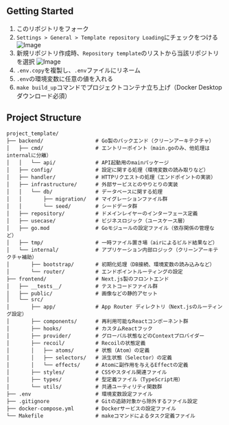 ## Getting Started
1. このリポジトリをフォーク
2. `Settings > General > Template repository Loading`にチェックをつける
![Image](https://github.com/user-attachments/assets/617d2ae4-9248-4e1d-b37a-7d1f48e31ac2)
3. 新規リポジトリ作成時、`Repository template`のリストから当該リポジトリを選択
![Image](https://github.com/user-attachments/assets/b1937b9d-660b-4f1f-8f70-c7361a0766c3)
4. `.env.copy`を複製し、`.env`ファイルにリネーム
5. `.env`の環境変数に任意の値を入れる
6. `make build_up`コマンドでプロジェクトコンテナ立ち上げ（Docker Desktopダウンロード必須）

## Project Structure
```
project_template/
├── backend/                 # Go製のバックエンド（クリーンアーキテクチャ）
│   ├── cmd/                 # エントリーポイント（main.goのみ、他処理はinternalに分離）
│   │   └── api/             # API起動用のmainパッケージ
│   ├── config/              # 設定に関する処理（環境変数の読み取りなど）
│   ├── handler/             # HTTPリクエストの処理（エンドポイントの実装）
│   ├── infrastructure/      # 外部サービスとのやりとりの実装
│   │   └── db/              # データベースに関する処理
│   │       ├── migration/   # マイグレーションファイル群
│   │       └── seed/        # シードデータ群
│   ├── repository/          # ドメインレイヤーのインターフェース定義
│   ├── usecase/             # ビジネスロジック（ユースケース層）
│   ├── go.mod               # Goモジュールの設定ファイル（依存関係の管理など）
│   ├── tmp/                 # 一時ファイル置き場（airによるビルド結果など）
│   └── internal/            # アプリケーション内部ロジック（クリーンアーキテクチャ補助）
│       ├── bootstrap/       # 初期化処理（DB接続、環境変数の読み込みなど）
│       └── router/          # エンドポイントルーティングの設定
├── frontend/                # Next.js製のフロントエンド
│   ├── __tests__/           # テストコードファイル群
│   ├── public/              # 画像などの静的アセット
│   └── src/
│       ├── app/             # App Router ディレクトリ（Next.jsのルーティング設定）
│       ├── components/      # 再利用可能なReactコンポーネント群
│       ├── hooks/           # カスタムReactフック
│       ├── provider/        # グローバル状態などのContextプロバイダー
│       ├── recoil/          # Recoilの状態定義
│       │   ├── atoms/       # 状態（Atom）の定義
│       │   ├── selectors/   # 派生状態（Selector）の定義
│       │   └── effects/     # Atomに副作用を与えるEffectの定義
│       ├── styles/          # CSSやスタイル関連ファイル
│       ├── types/           # 型定義ファイル（TypeScript用）
│       └── utils/           # 共通ユーティリティ関数群
├── .env                     # 環境変数設定ファイル
├── .gitignore               # Gitの追跡対象から除外するファイル設定
├── docker-compose.yml       # Dockerサービスの設定ファイル
└── Makefile                 # makeコマンドによるタスク定義ファイル
```